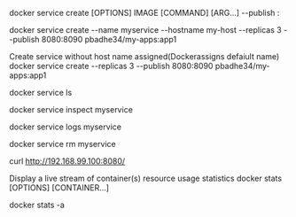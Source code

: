 docker service create [OPTIONS] IMAGE [COMMAND] [ARG...] --publish <TARGET-PORT>:<SERVICE-PORT> 

docker service create --name myservice --hostname my-host --replicas 3 --publish 8080:8090 pbadhe34/my-apps:app1 


 Create service without host name assigned(Dockerassigns defaiult name)
docker service create --replicas 3 --publish 8080:8090 pbadhe34/my-apps:app1  


docker service  ls

docker service inspect myservice

docker service logs myservice


docker service rm  myservice

curl http://192.168.99.100:8080/


Display a live stream of container(s) resource usage statistics
docker stats [OPTIONS] [CONTAINER...]

docker stats  -a

 